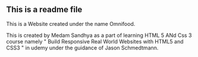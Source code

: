 ## This is a readme file

This is a Website created under the name Omnifood.

This is created by Medam Sandhya as a part of learning HTML 5 ANd Css 3 course 
namely " Build Responsive Real World Websites with HTML5 and CSS3 " in udemy under the guidance of Jason Schmedtmann.

